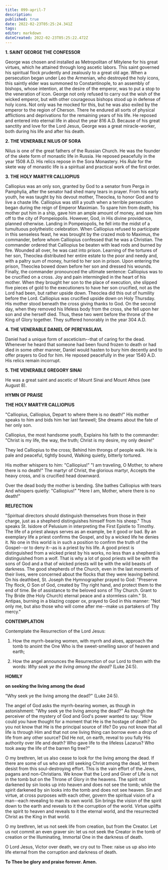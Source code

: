 ```yaml
---
title: 099-april-7
description: 
published: true
date: 2022-02-23T05:25:24.341Z
tags: 
editor: markdown
dateCreated: 2022-02-23T05:25:22.472Z
---
```



**1. SAINT GEORGE THE CONFESSOR**

George was chosen and installed as Metropolitan of Mitylene for his great virtues, which he attained through long ascetic labors. This saint governed his spiritual flock prudently and zealously to a great old age. When a persecution began under Leo the Armenian, who destroyed the holy icons, this saintly elder was summoned to Constantinople, to an assembly of bishops, whose intention, at the desire of the emperor, was to put a stop to the veneration of icon. George not only refused to carry out the wish of the wicked emperor, but with other courageous bishops stood up in defense of holy icons. Not only was he mocked for this, but he was also exiled by the emperor to the region of Cherson. There he endured all sorts of physical afflictions and deprivations for the remaining years of his life. He reposed and entered into eternal life in about the year 816 A.D. Because of his great sanctity and love for the Lord Jesus, George was a great miracle-worker, both during his life and after his death.

**2. THE VENERABLE NILUS OF SORA**

Nilus is one of the great fathers of the Russian Church. He was the founder of the skete form of monastic life in Russia. He reposed peacefully in the year 1508 A.D. His relics repose in the Sora Monastery. His *Rule* for the skete way of monastic life is a spiritual and practical work of the first order.

**3. THE HOLY MARTYR CALLIOPIUS**

Calliopius was an only son, granted by God to a senator from Perga in Pamphylia, after the senator had shed many tears in prayer. From his early youth, he was taught by his devout mother, Theoclea, to honor God and to live a chaste life. Calliopius was still a youth when a terrible persecution began during the reign of Emperor Maximian. To spare him from death, his mother put him in a ship, gave him an ample amount of money, and saw him off to the city of Pompeiopolis. However, God, in His divine providence, planned otherwise. Landing in Pompeiopolis, he fell into the midst of a tumultuous polytheistic celebration. When Calliopius refused to participate in this senseless feast, he was brought by the crazed mob to Maximus, the commander, before whom Calliopius confessed that he was a Christian. The commander ordered that Calliopius be beaten with lead rods and burned by fire. Wounded all over, he was cast into prison. Learning of the tortures of her son, Theoclea distributed her entire estate to the poor and needy and, with a paltry sum of money, hurried to her son in prison. Upon entering the prison, Theoclea bowed down before her son and dressed his wounds. Finally, the commander pronounced the ultimate sentence: Calliopius was to be crucified on a cross. Joy and pain intermingled in the heart of his mother. When they brought her son to the place of execution, she slipped five pieces of gold to the executioners to have her son crucified, not as the Lord had been, but rather upside down. Theoclea did this out of humility before the Lord. Calliopius was crucified upside down on Holy Thursday. His mother stood beneath the cross giving thanks to God. On the second day, when they removed his lifeless body from the cross, she fell upon her son and she herself died. Thus, these two went before the throne of the King of Glory together. They suffered honorably in the year 304 A.D.

**4. THE VENERABLE DANIEL OF PEREYASLAVL**

Daniel had a unique form of asceticism--that of caring for the dead. Whenever he heard that someone had been found frozen to death or had died in some other manner, Daniel would hasten to bury him decently and to offer prayers to God for him. He reposed peacefully in the year 1540 A.D. His relics remain incorrupt.

**5. THE VENERABLE GREGORY SINAI**

He was a great saint and ascetic of Mount Sinai and Mount Athos (see August 8).



**HYMN OF PRAISE**

**THE HOLY MARTYR CALLIOPIUS**

"Calliopius, Calliopius,
Depart to where there is no death!"
His mother speaks to him and bids him her last farewell;
She dreams about the fate of her only son.

Calliopius, the most handsome youth,
Explains his faith to the commander:
"Christ is my life, the way, the truth;
Christ is my desire, my only desire!"

They led Calliopius to the cross;
Behind him throngs of people walk.
He is pale and peaceful, tightly bound,
Walking quietly, bitterly tortured.

His mother whispers to him: "Calliopius!"
"I am traveling, O Mother, to where there is no death!"
The martyr of Christ, the glorious martyr,
Accepts the heavy cross, and is crucified head downward.

Over the dead body the mother is bending.
She bathes Calliopius with tears
And whispers quietly: "Calliopius!"
"Here I am, Mother, where there is no death!"


**RELFECTION**

"Spiritual directors should distinguish themselves from those in their charge, just as a shepherd distinguishes himself from his sheep." Thus speaks St. Isidore of Pelusium in interpreting the First Epistle to Timothy. The life of a priest always serves as an example, be it good or bad. By an exemplary life a priest confirms the Gospel, and by a wicked life he denies it. No one in this world is in such a position to confirm the truth of the Gospel--or to deny it--as is a priest by his life. A good priest is distinguished from a wicked priest by his works, no less than a shepherd is distinguished from a wolf. That is why a lot of good priests will be with the sons of God and a that of wicked priests will be with the wild beasts of darkness. The good shepherds of the Church, even in the last moments of their lives, were concerned about the flocks that they were leaving behind. On his deathbed, St. Joseph the Hymnographer prayed to God: "Preserve Thy flock, O Son of God, created by Thy right hand, and protect them to the end of time. Be of assistance to the beloved sons of Thy Church. Grant to Thy Bride (the Holy Church) eternal peace and a stormless calm." St. Antipas, burning in a blazing copper ox, prayed to God in this manner: "Not only me, but also those who will come after me--make us partakers of Thy mercy."

**CONTEMPLATION**

Contemplate the Resurrection of the Lord Jesus:

1.  How the myrrh-bearing women, with myrrh and aloes, approach the tomb to anoint the One Who is the sweet-smelling savor of heaven and earth;

1.  How the angel announces the Resurrection of our Lord to them with the words: *Why seek ye the living among the dead?* (Luke 24:5).




**HOMILY**


**on seeking the living among the dead**

"Why seek ye the living among the dead?" (Luke 24:5).

The angel of God asks the myrrh-bearing women, as though in astonishment: "Why seek ye the living among the dead?" As though the perceiver of the mystery of God and God's power wanted to say: "How could you have thought for a moment that He is the hostage of death? Do you not know that He is the principal source of life? Do you not know that all life is through Him and that not one living thing can borrow even a drop of life from any other source? Did He not, on earth, reveal to you fully His authority over life and death? Who gave life to the lifeless Lazarus? Who took away the life of the barren fig tree?"

O my brethren, let us also cease to look for the living among the dead. If there are some of us who are still seeking Christ among the dead, let them desist from this soul-destroying effort. This is the vain effort of the Jews, pagans and non-Christians. We know that the Lord and Giver of Life is not in the tomb but on the Throne of Glory in the heavens. The spirit not darkened by sin looks up into heaven and does not see the tomb; while the spirit darkened by sin looks into the tomb and does not see heaven. Sin and virtue, at cross purposes with each other, govern the spiritual vision of a man--each revealing to man its own world. Sin brings the vision of the spirit down to the earth and reveals to it the corruption of the world. Virtue uplifts the spirit to heaven and reveals to it the eternal world, and the resurrected Christ as the King in that world.

O my brethren, let us not seek life from creation, but from the Creator. Let us not commit an even graver sin: let us not seek the Creator in the tomb of creation or the Illuminating, Immortal One in the darkness of death.

O Lord Jesus, Victor over death, we cry out to Thee: raise us up also into life eternal from the corruption and darkness of death.

**To Thee be glory and praise forever. Amen.**

 
